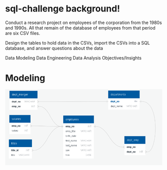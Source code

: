 # sql-challenge background!

Conduct a research project on employees of the corporation from the 1980s and 1990s. All that remain of the database of employees from that period are six CSV files.

Design the tables to hold data in the CSVs, import the CSVs into a SQL database, and answer questions about the data

Data Modeling
Data Engineering
Data Analysis
Objectives/Insights


# Modeling

![ERD](ERD_INFO/ERD.png)
